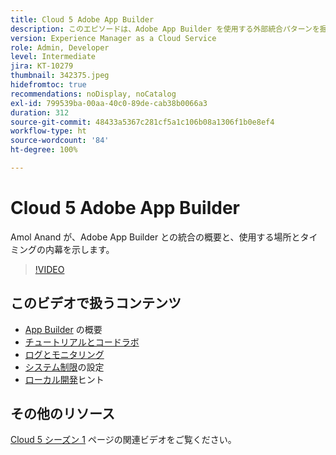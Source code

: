 ```yaml
---
title: Cloud 5 Adobe App Builder
description: このエピソードは、Adobe App Builder を使用する外部統合パターンを掘り下げます
version: Experience Manager as a Cloud Service
role: Admin, Developer
level: Intermediate
jira: KT-10279
thumbnail: 342375.jpeg
hidefromtoc: true
recommendations: noDisplay, noCatalog
exl-id: 799539ba-00aa-40c0-89de-cab38b0066a3
duration: 312
source-git-commit: 48433a5367c281cf5a1c106b08a1306f1b0e8ef4
workflow-type: ht
source-wordcount: '84'
ht-degree: 100%

---
```


# Cloud 5 Adobe App Builder

Amol Anand が、Adobe App Builder との統合の概要と、使用する場所とタイミングの内幕を示します。

>[!VIDEO](https://video.tv.adobe.com/v/3448751?quality=12&learn=on&captions=jpn)

## このビデオで扱うコンテンツ

+ [App Builder](https://developer.adobe.com/app-builder/docs/overview/?lang=ja) の概要
+ [チュートリアルとコードラボ](https://developer.adobe.com/app-builder/docs/resources/?lang=ja)
+ [ログとモニタリング](https://adobedocs.github.io/adobeio-runtime/guides/logging_monitoring.html#retrieving-activations-for-blocking-successful-calls)
+ [システム制限](https://adobedocs.github.io/adobeio-runtime/guides/system_settings.html)の設定
+ [ローカル開発](https://developer.adobe.com/app-builder/docs/resources/debugging/?lang=ja)ヒント

## その他のリソース

[Cloud 5 シーズン 1](cloud5-season-1.md) ページの関連ビデオをご覧ください。
